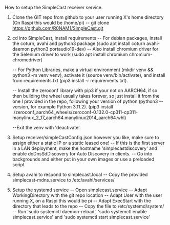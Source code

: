 How to setup the SimpleCast receiver service.

1. Clone the GIT repo from github to your user running X's home directory (On Raspi this would be /home/pi)
    -- git clone https://github.com/R0NAM1/SimpleCast.git

2. cd into SimpleCast, Install requirements
    -- For debian packages, install the coturn, avahi and python3 package (sudo apt install coturn avahi-daemon python3 portaudio19-dev)
        -- Also install chromium driver for the Selenium driver to work (sudo apt install chromium chromium-chromedriver)
 
    -- For Python Libraries, make a virtual environment (mkdir venv && python3 -m venv venv),
    activate it (source venv/bin/activate), and install from requirements.txt (pip3 install -r requirements.txt).

    -- Install the zeroconf library with pip3 if your not on AARCH64, if so then building the wheel usually takes forever, so just install it from the one I provided in the repo, following your version of python (python3 --version, for example Python 3.11.2). (pip3 install ./zeroconf_aarch64_wheels/zeroconf-0.132.0-cp311-cp311-manylinux_2_17_aarch64.manylinux2014_aarch64.whl)

    --Exit the venv with 'deactivate'.

3. Setup receiver/simpleCastConfig.json however you like, make sure to assign either a static IP or a static leased one!
    -- If this is the first server in a LAN deployment, make the hostname 'simplecastdiscovery' and enable doDnsSdDiscovery for Auto Discovery in clients.
    -- Go into backgrounds and either put in your own images or use a preloaded script

4. Setup avahi to respond to simplecast.local
    -- Copy the provided simplecast-mdns.service to /etc/avahi/services/

5. Setup the systemd service
    -- Open simplecast.service
    -- Adapt WorkingDirectory with the git repo location
    -- Adapt User with the user running X, on a Raspi this would be pi
    -- Adapt ExecStart with the directory that leads to the repo
    -- Copy the file to /etc/systemd/system/
    -- Run 'sudo systemctl daemon-reload', 'sudo systemctl enable simplecast.service' and 'sudo systemctl start simplecast.service'

